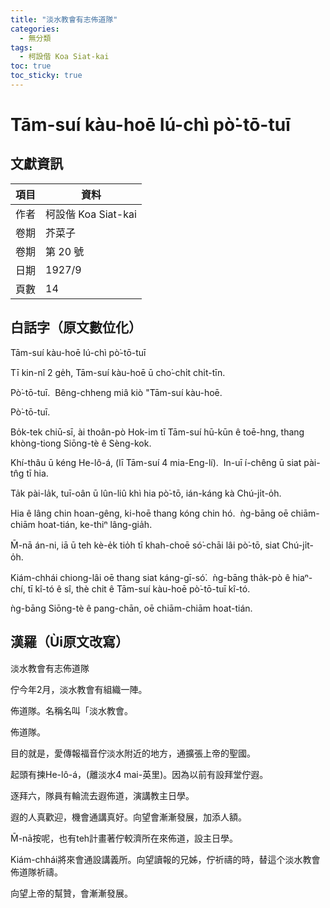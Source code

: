 ```yaml
---
title: "淡水教會有志佈道隊"
categories:
  - 無分類
tags:
  - 柯設偕 Koa Siat-kai
toc: true
toc_sticky: true
---
```


# Tām-suí kàu-hoē Iú-chì pò͘-tō-tuī

## 文獻資訊

| 項目 | 資料 |
|---|---|
| 作者 | 柯設偕 Koa Siat-kai |
| 卷期 | 芥菜子 |
| 卷期 | 第 20 號 |
| 日期 | 1927/9 |
| 頁數 | 14 |

## 白話字（原文數位化）

Tām-suí kàu-hoē Iú-chì pò͘-tō-tuī

Tī kin-nî 2 ge̍h, Tām-suí kàu-hoē ū cho͘-chi̍t chi̍t-tīn.

Pò͘-tō-tuī.  Bêng-chheng miâ kiò "Tām-suí kàu-hoē.

Pò͘-tō-tuī.

Bo̍k-tek chiū-sī, ài thoân-pò Hok-im tī Tām-suí hū-kūn ê toē-hng, thang khòng-tiong Siōng-tè ê Sèng-kok.

Khí-thâu ū kéng He-lô-á, (lī Tām-suí 4 mia-Eng-lí).  In-uī í-chêng ū siat pài-tn̂g tī hia.

Ta̍k pài-la̍k, tuī-oân ū lûn-liû khì hia pò͘-tō, ián-káng kà Chú-ji̍t-o̍h.

Hia ê lâng chin hoan-gêng, ki-hoē thang kóng chin hó.  ǹg-bāng oē chiām-chiām hoat-tián, ke-thiⁿ lâng-gia̍h.

M̄-nā án-ni, iā ū teh kè-e̍k tio̍h tī khah-choē só͘-chāi lâi pò͘-tō, siat Chú-ji̍t-o̍h.

Kiám-chhái chiong-lâi oē thang siat káng-gī-só͘.  ǹg-bāng tha̍k-pò ê hiaⁿ-chí, tī kî-tó ê sî, thè chit ê Tām-suí kàu-hoē pò͘-tō-tuī kî-tó.

ǹg-bāng Siōng-tè ê pang-chān, oē chiām-chiām hoat-tián.

## 漢羅（Ùi原文改寫）

淡水教會有志佈道隊

佇今年2月，淡水教會有組織一陣。

佈道隊。名稱名叫「淡水教會。

佈道隊。

目的就是，愛傳報福音佇淡水附近的地方，通擴張上帝的聖國。

起頭有揀He-lô-á，(離淡水4 mai-英里)。因為以前有設拜堂佇遐。

逐拜六，隊員有輪流去遐佈道，演講教主日學。

遐的人真歡迎，機會通講真好。向望會漸漸發展，加添人額。

M̄-nā按呢，也有teh計畫著佇較濟所在來佈道，設主日學。

Kiám-chhái將來會通設講義所。向望讀報的兄姊，佇祈禱的時，替這个淡水教會佈道隊祈禱。

向望上帝的幫贊，會漸漸發展。
